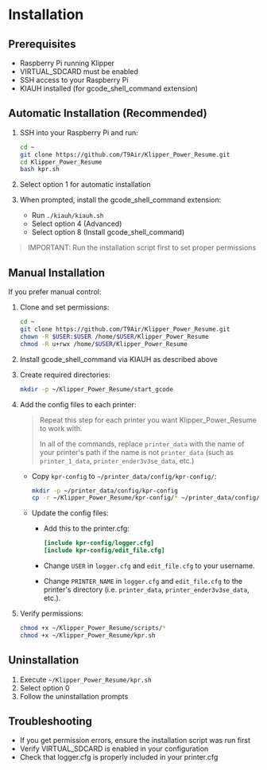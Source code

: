 # Installation

## Prerequisites

- Raspberry Pi running Klipper
- VIRTUAL_SDCARD must be enabled
- SSH access to your Raspberry Pi
- KIAUH installed (for gcode_shell_command extension)

## Automatic Installation (Recommended)

1. SSH into your Raspberry Pi and run:

   ```bash
   cd ~
   git clone https://github.com/T9Air/Klipper_Power_Resume.git
   cd Klipper_Power_Resume
   bash kpr.sh
   ```

2. Select option 1 for automatic installation
3. When prompted, install the gcode_shell_command extension:
   - Run `./kiauh/kiauh.sh`
   - Select option 4 (Advanced)
   - Select option 8 (Install gcode_shell_command)

> IMPORTANT: Run the installation script first to set proper permissions

## Manual Installation

If you prefer manual control:

1. Clone and set permissions:

   ```bash
   cd ~
   git clone https://github.com/T9Air/Klipper_Power_Resume.git
   chown -R $USER:$USER /home/$USER/Klipper_Power_Resume
   chmod -R u+rwx /home/$USER/Klipper_Power_Resume
   ```

2. Install gcode_shell_command via KIAUH as described above

3. Create required directories:

   ```bash
   mkdir -p ~/Klipper_Power_Resume/start_gcode
   ```

4. Add the config files to each printer:
   > Repeat this step for each printer you want Klipper_Power_Resume to work with.
   >
   > In all of the commands, replace `printer_data` with the name of your printer's path if the name is not `printer_data` (such as `printer_1_data`, `printer_ender3v3se_data`, etc.)

   - Copy `kpr-config` to `~/printer_data/config/kpr-config/`:

      ```bash
      mkdir -p ~/printer_data/config/kpr-config
      cp -r ~/Klipper_Power_Resume/kpr-config/* ~/printer_data/config/kpr-config/
      ```

   - Update the config files:
      - Add this to the printer.cfg:

         ```ini
         [include kpr-config/logger.cfg]
         [include kpr-config/edit_file.cfg]
         ```

      - Change `USER` in `logger.cfg` and `edit_file.cfg` to your username.
      - Change `PRINTER_NAME` in `logger.cfg` and `edit_file.cfg` to the printer's directory (i.e. `printer_data`, `printer_ender3v3se_data`, etc.).

5. Verify permissions:

      ```bash
   chmod +x ~/Klipper_Power_Resume/scripts/*
   chmod +x ~/Klipper_Power_Resume/kpr.sh
   ```

## Uninstallation

1. Execute `~/Klipper_Power_Resume/kpr.sh`
2. Select option 0
3. Follow the uninstallation prompts

## Troubleshooting

- If you get permission errors, ensure the installation script was run first
- Verify VIRTUAL_SDCARD is enabled in your configuration
- Check that logger.cfg is properly included in your printer.cfg
